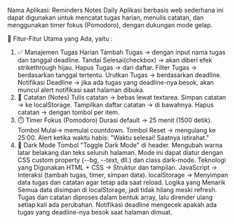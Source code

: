 Nama Aplikasi: Reminders Notes Daily
Aplikasi berbasis web sederhana ini dapat digunakan untuk mencatat tugas harian, menulis catatan, dan menggunakan timer fokus (Pomodoro), dengan dukungan mode gelap.

🧩 Fitur-Fitur Utama yang Ada, yaitu :
1. ✅ Manajemen Tugas Harian
Tambah Tugas → dengan input nama tugas dan tanggal deadline.
Tandai Selesai(checkbox) → akan diberi efek strikethrough hijau.
Hapus Tugas → dari daftar.
Filter Tugas → berdasarkan tanggal tertentu.
Urutkan Tugas → berdasarkan deadline.
Notifikasi Deadline → jika ada tugas yang deadline-nya besok, akan muncul alert notifikasi saat halaman dibuka.
2. 📝 Catatan (Notes)
Tulis catatan → bebas lewat textarea.
Simpan catatan → ke localStorage.
Tampilkan daftar catatan → di bawahnya.
Hapus catatan → dengan tombol per item.
3. ⏱️ Timer Fokus (Pomodoro)
Durasi default → 25 menit (1500 detik).
Tombol Mulai→ memulai countdown.
Tombol Reset → mengulang ke 25:00.
Alert ketika waktu habis: "Waktu selesai! Saatnya istirahat."
4. 🌙 Dark Mode
Tombol "Toggle Dark Mode" di header.
Mengubah warna latar belakang dan teks seluruh halaman.
Mode ini dapat diatur dengan CSS custom property (--bg, --text, dll.) dan class dark-mode.
Teknologi yang Digunakan
HTML + CSS → Struktur dan tampilan.
JavaScript → Interaksi (tambah tugas, timer, simpan data).
localStorage → Menyimpan data tugas dan catatan agar tetap ada saat reload.
Logika yang Menarik
Semua data disimpan di localStorage, jadi tidak hilang meski refresh.
Tugas dan catatan diproses dalam bentuk array, lalu dirender ulang setiap kali ada perubahan.
Notifikasi deadline mengecek apakah ada tugas yang deadline-nya besok saat halaman dimuat.